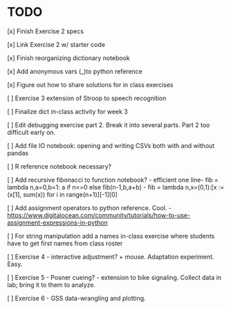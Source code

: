# TODO

[x] Finish Exercise 2 specs

[x] Link Exercise 2 w/ starter code

[x] Finish reorganizing dictionary notebook 

[x] Add anonymous vars (_)to python reference

[x] Figure out how to share solutions for in class exercises

[ ] Exercise 3 extension of Stroop to speech recognition 

[ ] Finalize dict in-class activity for week 3

[ ] Edit debugging exercise part 2. Break it into several parts. Part 2 too difficult early on.

[ ] Add file IO notebook: opening and writing CSVs both with and without pandas 

[ ] R reference notebook necessary?

[ ] Add recursive fibonacci to function notebook?
    - efficient one line- fib = lambda n,a=0,b=1: a if n<=0 else fib(n-1,b,a+b)
    - fib = lambda n,x=(0,1):[x := (x[1], sum(x)) for i in range(n+1)][-1][0]

[ ] Add assignment operators to python reference. Cool. 
    - https://www.digitalocean.com/community/tutorials/how-to-use-assignment-expressions-in-python

[ ] For string manipulation add a names in-class exercise where students have to get first names from class roster

[ ] Exercise 4 - interactive adjustment? + mouse. Adaptation experiment. Easy.

[ ] Exercise 5 - Posner cueing? - extension to bike signaling. Collect data in lab; bring it to them to analyze.

[ ] Exercise 6 - GSS data-wrangling and plotting.

